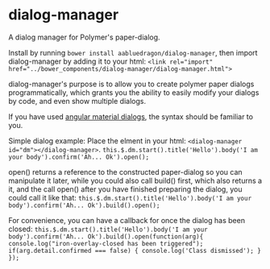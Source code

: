 # dialog-manager
A dialog manager for Polymer's paper-dialog.

Install by running
`bower install aabluedragon/dialog-manager`, then import dialog-manager by adding it to your html:
`<link rel="import" href="../bower_components/dialog-manager/dialog-manager.html">`

dialog-manager's purpose is to allow you to create polymer paper dialogs programmatically, which grants you the ability to easily modify your dialogs by code, and even show multiple dialogs.

If you have used [angular material dialogs](https://material.angularjs.org/latest/#/demo/material.components.dialog), the syntax should be familiar to you.

Simple dialog example:
Place the elment in your html: `<dialog-manager id="dm"></dialog-manager>`.
`this.$.dm.start().title('Hello').body('I am your body').confirm('Ah... Ok').open();`

open() returns a reference to the constructed paper-dialog so you can manipulate it later, while you could also call build() first, which also returns a it, and the call open() after you have finished preparing the dialog, you could call it like that:
`this.$.dm.start().title('Hello').body('I am your body').confirm('Ah... Ok').build().open();`

For convenience, you can have a callback for once the dialog has been closed:
`this.$.dm.start().title('Hello').body('I am your body').confirm('Ah... Ok').build().open(function(arg){
   console.log("iron-overlay-closed has been triggered");
   if(arg.detail.confirmed === false) {
     console.log('Class dismissed');
   }
});`
